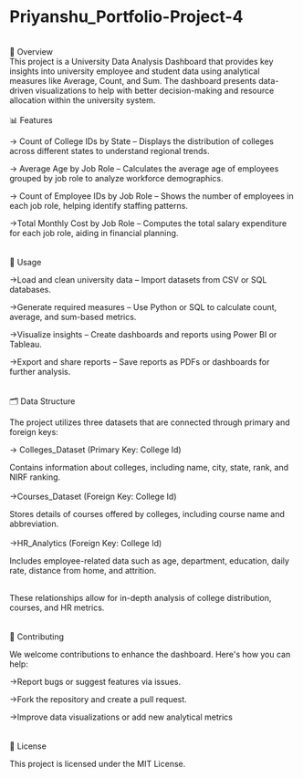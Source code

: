 # Priyanshu_Portfolio-Project-4
<br>
📌 Overview
<br>
This project is a University Data Analysis Dashboard that provides key insights into university employee and student data using analytical measures like Average, Count, and Sum. The dashboard presents data-driven visualizations to help with better decision-making and resource allocation within the university system.
<br>
<br>
📊 Features<br>

-> Count of College IDs by State – Displays the distribution of colleges across different states to understand regional trends.<br>

-> Average Age by Job Role – Calculates the average age of employees grouped by job role to analyze workforce demographics.<br>

-> Count of Employee IDs by Job Role – Shows the number of employees in each job role, helping identify staffing patterns.<br>

->Total Monthly Cost by Job Role – Computes the total salary expenditure for each job role, aiding in financial planning.<br>
<br>
<br>
📌 Usage<br>

->Load and clean university data – Import datasets from CSV or SQL databases.<br>

->Generate required measures – Use Python or SQL to calculate count, average, and sum-based metrics.<br>

->Visualize insights – Create dashboards and reports using Power BI or Tableau.<br>

->Export and share reports – Save reports as PDFs or dashboards for further analysis.<br>
<br>
<br>
🗂️ Data Structure

The project utilizes three datasets that are connected through primary and foreign keys:

-> Colleges_Dataset (Primary Key: College Id)

Contains information about colleges, including name, city, state, rank, and NIRF ranking.<br>
<br>
->Courses_Dataset (Foreign Key: College Id)

Stores details of courses offered by colleges, including course name and abbreviation.<br>
<br>
->HR_Analytics (Foreign Key: College Id)

Includes employee-related data such as age, department, education, daily rate, distance from home, and attrition.<br>
<br>

These relationships allow for in-depth analysis of college distribution, courses, and HR metrics.<br>
<br>
<br>
🤝 Contributing<br>

We welcome contributions to enhance the dashboard. Here's how you can help:<br>

->Report bugs or suggest features via issues.<br>

->Fork the repository and create a pull request.<br>

->Improve data visualizations or add new analytical metrics<br>
<br>
<br>
📜 License<br>

This project is licensed under the MIT License.
